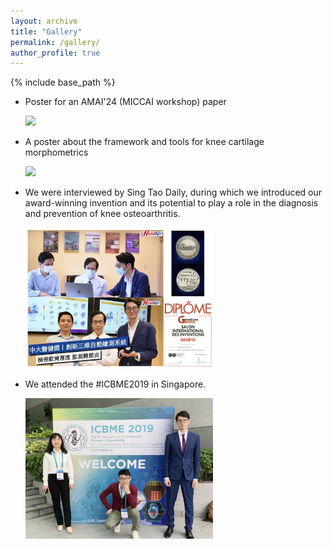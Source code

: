 ```yaml
---
layout: archive
title: "Gallery"
permalink: /gallery/
author_profile: true
---
```



{% include base_path %}
* Poster for an AMAI'24 (MICCAI workshop) paper

  <img align="centre" width="600" src="/_pages/gallery.assets/poster-AMAI24.png" style="margin-right: 15px" /> 


* A poster about the framework and tools for knee cartilage morphometrics

  <img align="centre" width="600" src="/_pages/gallery.assets/poster-Inf-ResearchDay2024-v2.png" style="margin-right: 15px" /> 

* We were interviewed by Sing Tao Daily, during which we introduced our award-winning invention and its potential to play a role in the diagnosis and prevention of knee osteoarthritis. 

  <img align="centre" width="300" src="/_pages/gallery.assets/photo2.png" style="margin-right: 15px" /> 


* We attended the #ICBME2019 in Singapore.
  
  <img align="centre" width="300" src="/_pages/gallery.assets/photo1.png" style="margin-right: 15px" /> 



